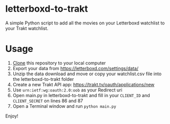 # letterboxd-to-trakt
A simple Python script to add all the movies on your Letterboxd watchlist to your Trakt watchlist.

# Usage
1. [Clone](https://docs.github.com/en/repositories/creating-and-managing-repositories/cloning-a-repository) this repository to your local computer
2. Export your data from https://letterboxd.com/settings/data/
3. Unzip the data download and move or copy your watchlist.csv file into the letterboxd-to-trakt folder
4. Create a new Trakt API app: https://trakt.tv/oauth/applications/new
5. Use `urn:ietf:wg:oauth:2.0:oob` as your Redirect uri
6. Open main.py in letterboxd-to-trakt and fill in your `CLIENT_ID` and `CLIENT_SECRET` on lines 86 and 87
7. Open a Terminal window and run `python main.py`

Enjoy!
